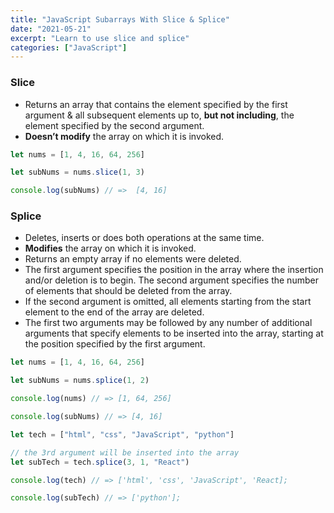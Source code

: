 ```yaml
---
title: "JavaScript Subarrays With Slice & Splice"
date: "2021-05-21"
excerpt: "Learn to use slice and splice"
categories: ["JavaScript"]
---
```


### Slice

- Returns an array that contains the element specified by the first argument & all subsequent elements up to, **but not including**, the element specified by the second argument.
- **Doesn’t modify** the array on which it is invoked.

```js {numberLines}
let nums = [1, 4, 16, 64, 256]

let subNums = nums.slice(1, 3)

console.log(subNums) // =>  [4, 16]
```

### Splice

- Deletes, inserts or does both operations at the same time.
- **Modifies** the array on which it is invoked.
- Returns an empty array if no elements were deleted.
- The first argument specifies the position in the array where the insertion and/or deletion is to begin. The second argument specifies the number of elements that should be deleted from the array.
- If the second argument is omitted, all elements starting from the start element to the end of the array are deleted.
- The first two arguments may be followed by any number of additional arguments that specify elements to be inserted into the array, starting at the position specified by the first argument.

```js {numberLines}
let nums = [1, 4, 16, 64, 256]

let subNums = nums.splice(1, 2)

console.log(nums) // => [1, 64, 256]

console.log(subNums) // => [4, 16]
```

```js {numberLines}
let tech = ["html", "css", "JavaScript", "python"]

// the 3rd argument will be inserted into the array
let subTech = tech.splice(3, 1, "React")

console.log(tech) // => ['html', 'css', 'JavaScript', 'React];

console.log(subTech) // => ['python'];
```

